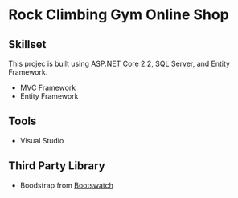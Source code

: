 # Rock Climbing Gym Online Shop
## Skillset
This projec is built using ASP.NET Core 2.2, SQL Server, and Entity Framework.
- MVC Framework
- Entity Framework

## Tools
- Visual Studio

## Third Party Library
- Boodstrap from [Bootswatch](https://bootswatch.com/)
